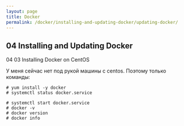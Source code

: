 ```yaml
---
layout: page
title: Docker
permalink: /docker/installing-and-updating-docker/updating-docker/
---
```



## 04 Installing and Updating Docker

04 03 Installing Docker on CentOS

У меня сейчас нет под рукой машины с centos. Поэтому только команды:

    # yum install -y docker
    # systemctl status docker.service

    # systemctl start docker.service
    # docker -v
    # docker version
    # docker info
